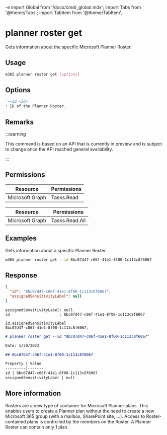 -e <!-- DISCLAIMER: All secrets, passwords, and sensitive values in this document are examples only and not real credentials. -->
import Global from '/docs/cmd/_global.mdx';
import Tabs from '@theme/Tabs';
import TabItem from '@theme/TabItem';

# planner roster get

Gets information about the specific Microsoft Planner Roster.

## Usage

```sh
m365 planner roster get [options]
```

## Options

```md definition-list
`--id <id>`
: ID of the Planner Roster.
```

<Global />

## Remarks

:::warning

This command is based on an API that is currently in preview and is subject to change once the API reached general availability.

:::

## Permissions

<Tabs>
  <TabItem value="Delegated">

  | Resource        | Permissions |
  |-----------------|-------------|
  | Microsoft Graph | Tasks.Read  |

  </TabItem>
  <TabItem value="Application">

  | Resource        | Permissions    |
  |-----------------|----------------|
  | Microsoft Graph | Tasks.Read.All |

  </TabItem>
</Tabs>

## Examples

Gets information about a specific Planner Roster.

```sh
m365 planner roster get --id 8bc07d47-c06f-41e1-8f00-1c113c8f6067
```

## Response

<Tabs>
  <TabItem value="JSON">

  ```json
  {
    "id": "8bc07d47-c06f-41e1-8f00-1c113c8f6067",
    "assignedSensitivityLabel": null
  }
  ```

  </TabItem>
  <TabItem value="Text">

  ```text
  assignedSensitivityLabel: null
  id                      : 8bc07d47-c06f-41e1-8f00-1c113c8f6067
  ```

  </TabItem>
  <TabItem value="CSV">

  ```csv
  id,assignedSensitivityLabel
  8bc07d47-c06f-41e1-8f00-1c113c8f6067,
  ```

  </TabItem>
  <TabItem value="Markdown">

  ```md
  # planner roster get --id "8bc07d47-c06f-41e1-8f00-1c113c8f6067"

  Date: 1/30/2023

  ## 8bc07d47-c06f-41e1-8f00-1c113c8f6067

  Property | Value
  ---------|-------
  id | 8bc07d47-c06f-41e1-8f00-1c113c8f6067
  assignedSensitivityLabel | null
  ```

  </TabItem>
</Tabs>

## More information

Rosters are a new type of container for Microsoft Planner plans. This enables users to create a Planner plan without the need to create a new Microsoft 365 group (with a mailbox, SharePoint site, ...). Access to Roster-contained plans is controlled by the members on the Roster. A Planner Roster can contain only 1 plan.
